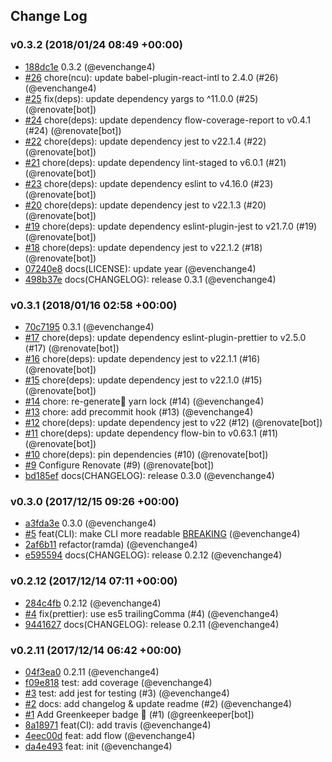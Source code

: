 ## Change Log

### v0.3.2 (2018/01/24 08:49 +00:00)

* [188dc1e](https://github.com/evenchange4/react-intl-cra/commit/188dc1e657a27968349585adf17a0fb0199daa0f) 0.3.2 (@evenchange4)
* [#26](https://github.com/evenchange4/react-intl-cra/pull/26) chore(ncu): update babel-plugin-react-intl to 2.4.0 (#26) (@evenchange4)
* [#25](https://github.com/evenchange4/react-intl-cra/pull/25) fix(deps): update dependency yargs to ^11.0.0 (#25) (@renovate[bot])
* [#24](https://github.com/evenchange4/react-intl-cra/pull/24) chore(deps): update dependency flow-coverage-report to v0.4.1 (#24) (@renovate[bot])
* [#22](https://github.com/evenchange4/react-intl-cra/pull/22) chore(deps): update dependency jest to v22.1.4 (#22) (@renovate[bot])
* [#21](https://github.com/evenchange4/react-intl-cra/pull/21) chore(deps): update dependency lint-staged to v6.0.1 (#21) (@renovate[bot])
* [#23](https://github.com/evenchange4/react-intl-cra/pull/23) chore(deps): update dependency eslint to v4.16.0 (#23) (@renovate[bot])
* [#20](https://github.com/evenchange4/react-intl-cra/pull/20) chore(deps): update dependency jest to v22.1.3 (#20) (@renovate[bot])
* [#19](https://github.com/evenchange4/react-intl-cra/pull/19) chore(deps): update dependency eslint-plugin-jest to v21.7.0 (#19) (@renovate[bot])
* [#18](https://github.com/evenchange4/react-intl-cra/pull/18) chore(deps): update dependency jest to v22.1.2 (#18) (@renovate[bot])
* [07240e8](https://github.com/evenchange4/react-intl-cra/commit/07240e87f99b4d43f8681c256dfd0db55b94c5d7) docs(LICENSE): update year (@evenchange4)
* [498b37e](https://github.com/evenchange4/react-intl-cra/commit/498b37e2fdbc6ead52c51baf94167a90ee137f03) docs(CHANGELOG): release 0.3.1 (@evenchange4)

### v0.3.1 (2018/01/16 02:58 +00:00)

* [70c7195](https://github.com/evenchange4/react-intl-cra/commit/70c7195b081f58296cd29577dbcb2116cf68ea35) 0.3.1 (@evenchange4)
* [#17](https://github.com/evenchange4/react-intl-cra/pull/17) chore(deps): update dependency eslint-plugin-prettier to v2.5.0 (#17) (@renovate[bot])
* [#16](https://github.com/evenchange4/react-intl-cra/pull/16) chore(deps): update dependency jest to v22.1.1 (#16) (@renovate[bot])
* [#15](https://github.com/evenchange4/react-intl-cra/pull/15) chore(deps): update dependency jest to v22.1.0 (#15) (@renovate[bot])
* [#14](https://github.com/evenchange4/react-intl-cra/pull/14) chore: re-generate yarn lock (#14) (@evenchange4)
* [#13](https://github.com/evenchange4/react-intl-cra/pull/13) chore: add precommit hook (#13) (@evenchange4)
* [#12](https://github.com/evenchange4/react-intl-cra/pull/12) chore(deps): update dependency jest to v22 (#12) (@renovate[bot])
* [#11](https://github.com/evenchange4/react-intl-cra/pull/11) chore(deps): update dependency flow-bin to v0.63.1 (#11) (@renovate[bot])
* [#10](https://github.com/evenchange4/react-intl-cra/pull/10) chore(deps): pin dependencies (#10) (@renovate[bot])
* [#9](https://github.com/evenchange4/react-intl-cra/pull/9) Configure Renovate (#9) (@renovate[bot])
* [bd185ef](https://github.com/evenchange4/react-intl-cra/commit/bd185efa218b98e22ba766800899e792b30d1448) docs(CHANGELOG): release 0.3.0 (@evenchange4)

### v0.3.0 (2017/12/15 09:26 +00:00)

* [a3fda3e](https://github.com/evenchange4/react-intl-cra/commit/a3fda3e88ff7186bb642b772fa2bba16c0bb6a03) 0.3.0 (@evenchange4)
* [#5](https://github.com/evenchange4/react-intl-cra/pull/5) feat(CLI): make CLI more readable [BREAKING](#5) (@evenchange4)
* [2af6b11](https://github.com/evenchange4/react-intl-cra/commit/2af6b114ab6a1d7288880efb7bb20ce653a30ba6) refactor(ramda) (@evenchange4)
* [e595594](https://github.com/evenchange4/react-intl-cra/commit/e5955946189965ffc149e55278f12bbcaf8ce762) docs(CHANGELOG): release 0.2.12 (@evenchange4)

### v0.2.12 (2017/12/14 07:11 +00:00)

* [284c4fb](https://github.com/evenchange4/react-intl-cra/commit/284c4fb8c3c9dc5d3c9eeff717b32c18be715d3f) 0.2.12 (@evenchange4)
* [#4](https://github.com/evenchange4/react-intl-cra/pull/4) fix(prettier): use es5 trailingComma (#4) (@evenchange4)
* [9441627](https://github.com/evenchange4/react-intl-cra/commit/944162750485bfac3cb247b5c748331cd7f28ca0) docs(CHANGELOG): release 0.2.11 (@evenchange4)

### v0.2.11 (2017/12/14 06:42 +00:00)

* [04f3ea0](https://github.com/evenchange4/react-intl-cra/commit/04f3ea0f64879ed36887a1565c3ccff701ba6993) 0.2.11 (@evenchange4)
* [f09e818](https://github.com/evenchange4/react-intl-cra/commit/f09e8180654532a0874a05dc02bb368d58de7627) test: add coverage (@evenchange4)
* [#3](https://github.com/evenchange4/react-intl-cra/pull/3) test: add jest for testing (#3) (@evenchange4)
* [#2](https://github.com/evenchange4/react-intl-cra/pull/2) docs: add changelog & update readme (#2) (@evenchange4)
* [#1](https://github.com/evenchange4/react-intl-cra/pull/1) Add Greenkeeper badge 🌴 (#1) (@greenkeeper[bot])
* [8a18971](https://github.com/evenchange4/react-intl-cra/commit/8a18971d83a596e72712df26675b5f0dc05db094) feat(CI): add travis (@evenchange4)
* [4eec00d](https://github.com/evenchange4/react-intl-cra/commit/4eec00d723cbd302d34ad1f924e331490e2effad) feat: add flow (@evenchange4)
* [da4e493](https://github.com/evenchange4/react-intl-cra/commit/da4e4938abe41a2ab6cfb41382195492e2c7408c) feat: init (@evenchange4)
